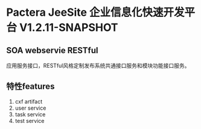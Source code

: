 # Pactera JeeSite 企业信息化快速开发平台 V1.2.11-SNAPSHOT

## SOA webservie RESTful
应用服务接口，RESTful风格定制发布系统共通接口服务和模块功能接口服务。

## 特性features
1.	cxf artifact
2.	user service
3.	task service
4.	test service
